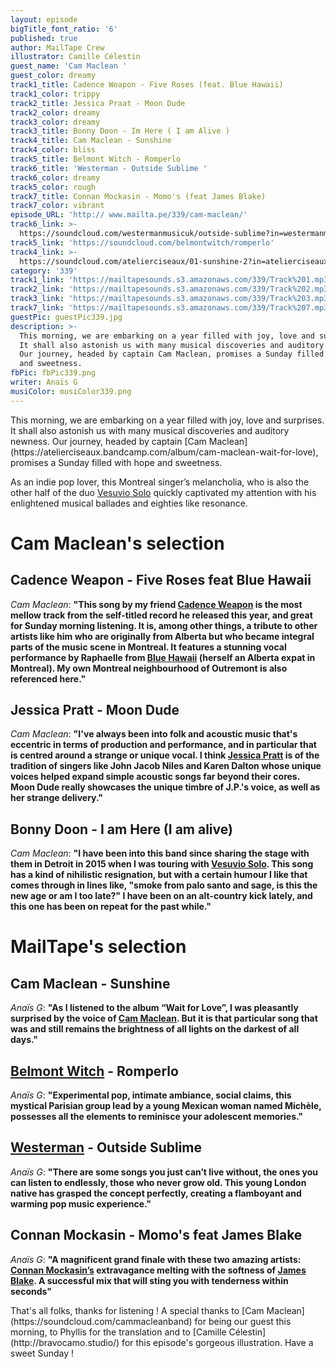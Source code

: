 ```yaml
---
layout: episode
bigTitle_font_ratio: '6'
published: true
author: MailTape Crew
illustrator: Camille Célestin
guest_name: 'Cam Maclean '
guest_color: dreamy
track1_title: Cadence Weapon - Five Roses (feat. Blue Hawaii)
track1_color: trippy
track2_title: Jessica Praat - Moon Dude
track2_color: dreamy
track3_color: dreamy
track3_title: Bonny Doon - Im Here ( I am Alive )
track4_title: Cam Maclean - Sunshine
track4_color: bliss
track5_title: Belmont Witch - Romperlo
track6_title: 'Westerman - Outside Sublime '
track6_color: dreamy
track5_color: rough
track7_title: Connan Mockasin - Momo's (feat James Blake)
track7_color: vibrant
episode_URL: 'http:// www.mailta.pe/339/cam-maclean/'
track6_link: >-
  https://soundcloud.com/westermanmusicuk/outside-sublime?in=westermanmusicuk/sets/ark-ep
track5_link: 'https://soundcloud.com/belmontwitch/romperlo'
track4_link: >-
  https://soundcloud.com/atelierciseaux/01-sunshine-2?in=atelierciseaux/sets/ac41-cam-maclean-wait-for-love-1
category: '339'
track1_link: 'https://mailtapesounds.s3.amazonaws.com/339/Track%201.mp3'
track2_link: 'https://mailtapesounds.s3.amazonaws.com/339/Track%202.mp3'
track3_link: 'https://mailtapesounds.s3.amazonaws.com/339/Track%203.mp3'
track7_link: 'https://mailtapesounds.s3.amazonaws.com/339/Track%207.mp3'
guestPic: guestPic339.jpg
description: >-
  This morning, we are embarking on a year filled with joy, love and surprises.
  It shall also astonish us with many musical discoveries and auditory newness.
  Our journey, headed by captain Cam Maclean, promises a Sunday filled with hope
  and sweetness.
fbPic: fbPic339.png
writer: Anaïs G
musiColor: musiColor339.png
---
```


<p id="introduction">This morning, we are embarking on a year filled with joy, love and surprises. It shall also astonish us with many musical discoveries and auditory newness. Our journey, headed by captain [Cam Maclean](https://atelierciseaux.bandcamp.com/album/cam-maclean-wait-for-love), promises a Sunday filled with hope and sweetness.
  
As an indie pop lover, this Montreal singer’s melancholia, who is also the other half of the duo [Vesuvio Solo](https://vesuviosolo.bandcamp.com/) quickly captivated my attention with his enlightened musical ballades and eighties like resonance.</p>


# Cam Maclean's selection

## Cadence Weapon - Five Roses feat Blue Hawaii
_Cam Maclean_: **"**This song by my friend [Cadence Weapon](http://www.cadenceweaponmusic.com/) is the most mellow track from the self-titled record he released this year, and great for Sunday morning listening. It is, among other things, a tribute to other artists like him who are originally from Alberta but who became integral parts of the music scene in Montreal. It features a stunning vocal performance by Raphaelle from [Blue Hawaii](https://bluehawaii.bandcamp.com/) (herself an Alberta expat in Montreal). My own Montreal neighbourhood of Outremont is also referenced here.**"**

## Jessica Pratt - Moon Dude
_Cam Maclean_: **"**I've always been into folk and acoustic music that's eccentric in terms of production and performance, and in particular that is centred around a strange or unique vocal. I think [Jessica Pratt](https://twitter.com/jessicaprattsf?lang=fr) is of the tradition of singers like John Jacob Niles and Karen Dalton whose unique voices helped expand simple acoustic songs far beyond their cores. Moon Dude really showcases the unique timbre of J.P.'s voice, as well as her strange delivery.**"**

## Bonny Doon - I am Here (I am alive)
_Cam Maclean_: **"**I have been into this band since sharing the stage with them in Detroit in 2015 when I was touring with [Vesuvio Solo](https://vesuviosolo.bandcamp.com/). This song has a kind of nihilistic resignation, but with a certain humour I like that comes through in lines like, "smoke from palo santo and sage, is this the new age or am I too late?" I have been on an alt-country kick lately, and this one has been on repeat for the past while.**"**

# MailTape's selection

## Cam Maclean - Sunshine 
_Anaïs G_: **"**As I listened to the album “Wait for Love”, I was pleasantly surprised by the voice of [Cam Maclean](https://fr-fr.facebook.com/cammacleanband/). But it is that particular song that was and still remains the brightness of all lights on the darkest of all days.**"**


## [Belmont Witch](https://belmontwitch.bandcamp.com/) - Romperlo 
_Anaïs G_: **"**Experimental pop, intimate ambiance, social claims, this mystical Parisian group lead by a young Mexican woman named Michèle, possesses all the elements to reminisce your adolescent memories.**"**


## [Westerman](https://soundcloud.com/westermanmusicuk) - Outside Sublime
_Anaïs G_: **"**There are some songs you just can’t live without, the ones you can listen to endlessly, those who never grow old. This young London native has grasped the concept perfectly, creating a flamboyant and warming pop music experience.**"**


## Connan Mockasin - Momo's feat James Blake
 _Anaïs G_: **"**A magnificent grand finale with these two amazing artists: [Connan Mockasin’s](https://soundcloud.com/connanmockasin) extravagance melting with the softness of [James Blake](https://www.jamesblakemusic.com/). A successful mix that will sting you with tenderness within seconds**"**


<p id="outroduction"> That's all folks, thanks for listening ! A special thanks to [Cam Maclean](https://soundcloud.com/cammacleanband) for being our guest this morning, to Phyllis for the translation
and to [Camille Célestin](http://bravocamo.studio/) for this episode's gorgeous illustration. Have a sweet Sunday !</p>
